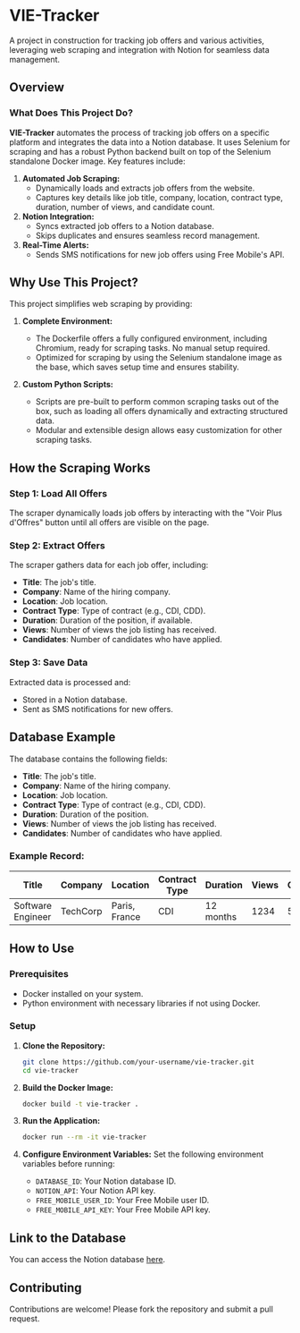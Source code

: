 # VIE-Tracker

A project in construction for tracking job offers and various activities, leveraging web scraping and integration with Notion for seamless data management.


## Overview

### What Does This Project Do?

**VIE-Tracker** automates the process of tracking job offers on a specific platform and integrates the data into a Notion database. It uses Selenium for scraping and has a robust Python backend built on top of the Selenium standalone Docker image. Key features include:

1. **Automated Job Scraping:**
   - Dynamically loads and extracts job offers from the website.
   - Captures key details like job title, company, location, contract type, duration, number of views, and candidate count.
2. **Notion Integration:**
   - Syncs extracted job offers to a Notion database.
   - Skips duplicates and ensures seamless record management.
3. **Real-Time Alerts:**
   - Sends SMS notifications for new job offers using Free Mobile's API.


## Why Use This Project?

This project simplifies web scraping by providing:

1. **Complete Environment:**
   - The Dockerfile offers a fully configured environment, including Chromium, ready for scraping tasks. No manual setup required.
   - Optimized for scraping by using the Selenium standalone image as the base, which saves setup time and ensures stability.

2. **Custom Python Scripts:**
   - Scripts are pre-built to perform common scraping tasks out of the box, such as loading all offers dynamically and extracting structured data.
   - Modular and extensible design allows easy customization for other scraping tasks.


## How the Scraping Works

### Step 1: Load All Offers
The scraper dynamically loads job offers by interacting with the "Voir Plus d'Offres" button until all offers are visible on the page.

### Step 2: Extract Offers
The scraper gathers data for each job offer, including:
- **Title**: The job's title.
- **Company**: Name of the hiring company.
- **Location**: Job location.
- **Contract Type**: Type of contract (e.g., CDI, CDD).
- **Duration**: Duration of the position, if available.
- **Views**: Number of views the job listing has received.
- **Candidates**: Number of candidates who have applied.

### Step 3: Save Data
Extracted data is processed and:
- Stored in a Notion database.
- Sent as SMS notifications for new offers.



## Database Example
The database contains the following fields:
- **Title**: The job's title.
- **Company**: Name of the hiring company.
- **Location**: Job location.
- **Contract Type**: Type of contract (e.g., CDI, CDD).
- **Duration**: Duration of the position.
- **Views**: Number of views the job listing has received.
- **Candidates**: Number of candidates who have applied.

### Example Record:
| Title              | Company       | Location     | Contract Type | Duration  | Views | Candidates |
|--------------------|---------------|--------------|---------------|-----------|-------|------------|
| Software Engineer | TechCorp      | Paris, France| CDI           | 12 months | 1234  | 56         |


## How to Use

### Prerequisites
- Docker installed on your system.
- Python environment with necessary libraries if not using Docker.

### Setup

1. **Clone the Repository:**
   ```bash
   git clone https://github.com/your-username/vie-tracker.git
   cd vie-tracker
   ```

2. **Build the Docker Image:**
   ```bash
   docker build -t vie-tracker .
   ```

3. **Run the Application:**
   ```bash
   docker run --rm -it vie-tracker
   ```

4. **Configure Environment Variables:**
   Set the following environment variables before running:
   - `DATABASE_ID`: Your Notion database ID.
   - `NOTION_API`: Your Notion API key.
   - `FREE_MOBILE_USER_ID`: Your Free Mobile user ID.
   - `FREE_MOBILE_API_KEY`: Your Free Mobile API key.



## Link to the Database
You can access the Notion database [here](https://kemar.notion.site/16919fda9f9d8098b983e48bbb2b6feb?v=107c3db306694b03b3f844efffeb6947&pvs=4).



## Contributing
Contributions are welcome! Please fork the repository and submit a pull request.

